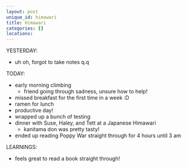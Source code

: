 ```yaml
---
layout: post
unique_id: himawari
title: Himawari
categories: []
locations: 
---
```


YESTERDAY:
* uh oh, forgot to take notes q.q

TODAY:
* early morning climbing
  * friend going through sadness, unsure how to help!
* missed breakfast for the first time in a week :D
* ramen for lunch
* productive day!
* wrapped up a bunch of testing
* dinner with Suse, Haley, and Tett at a Japanese Himawari
  * kanitama don was pretty tasty!
* ended up reading Poppy War straight through for 4 hours until 3 am

LEARNINGS:
* feels great to read a book straight through!
